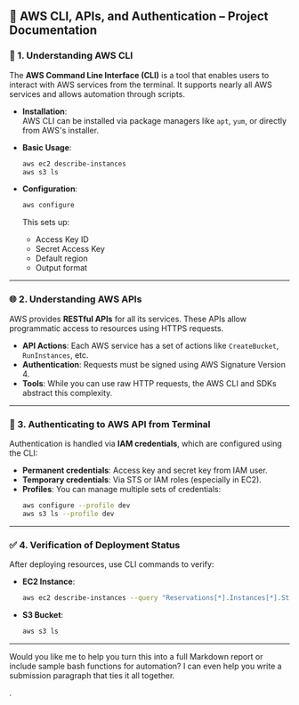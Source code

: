 ## 📘 AWS CLI, APIs, and Authentication – Project Documentation

### 🔧 1. Understanding AWS CLI

The **AWS Command Line Interface (CLI)** is a tool that enables users to interact with AWS services from the terminal. It supports nearly all AWS services and allows automation through scripts.

- **Installation**:  
  AWS CLI can be installed via package managers like `apt`, `yum`, or directly from AWS's installer.
  
- **Basic Usage**:  
  ```bash
  aws ec2 describe-instances
  aws s3 ls
  ```

- **Configuration**:  
  ```bash
  aws configure
  ```
  This sets up:
  - Access Key ID
  - Secret Access Key
  - Default region
  - Output format

---

### 🌐 2. Understanding AWS APIs

AWS provides **RESTful APIs** for all its services. These APIs allow programmatic access to resources using HTTPS requests.

- **API Actions**: Each AWS service has a set of actions like `CreateBucket`, `RunInstances`, etc.
- **Authentication**: Requests must be signed using AWS Signature Version 4.
- **Tools**: While you can use raw HTTP requests, the AWS CLI and SDKs abstract this complexity.

---

### 🔐 3. Authenticating to AWS API from Terminal

Authentication is handled via **IAM credentials**, which are configured using the CLI:

- **Permanent credentials**: Access key and secret key from IAM user.
- **Temporary credentials**: Via STS or IAM roles (especially in EC2).
- **Profiles**: You can manage multiple sets of credentials:
  ```bash
  aws configure --profile dev
  aws s3 ls --profile dev
  ```

---

### ✅ 4. Verification of Deployment Status

After deploying resources, use CLI commands to verify:

- **EC2 Instance**:
  ```bash
  aws ec2 describe-instances --query "Reservations[*].Instances[*].State.Name"
  ```

- **S3 Bucket**:
  ```bash
  aws s3 ls
  ```

---

Would you like me to help you turn this into a full Markdown report or include sample bash functions for automation? I can even help you write a submission paragraph that ties it all together.
  
.  


